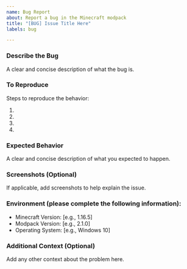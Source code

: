 ```yaml
---
name: Bug Report
about: Report a bug in the Minecraft modpack
title: "[BUG] Issue Title Here"
labels: bug

---
```


### Describe the Bug

A clear and concise description of what the bug is.

### To Reproduce

Steps to reproduce the behavior:

1. 
2. 
3. 
4. 

### Expected Behavior

A clear and concise description of what you expected to happen.

### Screenshots (Optional)

If applicable, add screenshots to help explain the issue.

### Environment (please complete the following information):

- Minecraft Version: [e.g., 1.16.5]
- Modpack Version: [e.g., 2.1.0]
- Operating System: [e.g., Windows 10]

### Additional Context (Optional)

Add any other context about the problem here.

